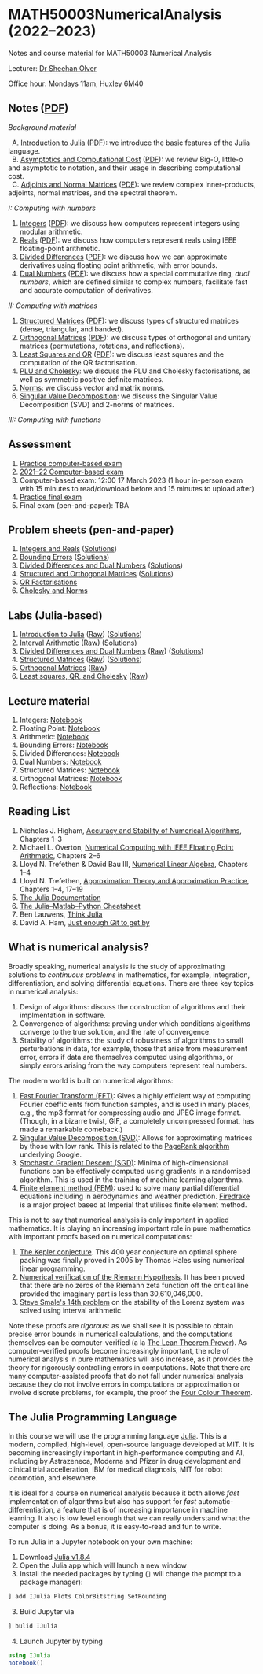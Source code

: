 # MATH50003NumericalAnalysis (2022–2023)
Notes and course material for MATH50003 Numerical Analysis

Lecturer: [Dr Sheehan Olver](https://www.ma.imperial.ac.uk/~solver/)

Office hour: Mondays 11am, Huxley 6M40

## Notes ([PDF](https://github.com/Imperial-MATH50003/MATH50003NumericalAnalysis/raw/main/Notes.pdf))

*Background material*

  A. [Introduction to Julia](https://github.com/Imperial-MATH50003/MATH50003NumericalAnalysis/blob/main/notes/A.Julia.ipynb) ([PDF](https://github.com/Imperial-MATH50003/MATH50003NumericalAnalysis/raw/main/pdf/A.Julia.pdf)): we introduce  the basic features of the Julia language. \
  B. [Asymptotics and Computational Cost](https://github.com/Imperial-MATH50003/MATH50003NumericalAnalysis/blob/main/notes/B.Asymptotics.ipynb) ([PDF](https://github.com/Imperial-MATH50003/MATH50003NumericalAnalysis/raw/main/pdf/B.Asymptotics.pdf)): we review Big-O, little-o and asymptotic to notation,
and their usage in describing computational cost. \
  C. [Adjoints and Normal Matrices](https://github.com/Imperial-MATH50003/MATH50003NumericalAnalysis/blob/main/notes/C.Adjoints.ipynb) ([PDF](https://github.com/Imperial-MATH50003/MATH50003NumericalAnalysis/raw/main/pdf/C.Adjoints.pdf)): we review complex inner-products, adjoints, normal matrices, and the spectral theorem.

*I: Computing with numbers*

1. [Integers](https://github.com/Imperial-MATH50003/MATH50003NumericalAnalysis/blob/main/notes/I.1.Integers.ipynb) ([PDF](https://github.com/Imperial-MATH50003/MATH50003NumericalAnalysis/raw/main/pdf/I.1.Integers.pdf)): we discuss how computers represent integers using modular arithmetic.
2. [Reals](https://github.com/Imperial-MATH50003/MATH50003NumericalAnalysis/blob/main/notes/I.2.Reals.ipynb) ([PDF](https://github.com/Imperial-MATH50003/MATH50003NumericalAnalysis/raw/main/pdf/I.2.Reals.pdf)): we discuss how computers represent reals using IEEE floating-point arithmetic.
3. [Divided Differences](https://github.com/Imperial-MATH50003/MATH50003NumericalAnalysis/blob/main/notes/I.3.DividedDifferences.ipynb) ([PDF](https://github.com/Imperial-MATH50003/MATH50003NumericalAnalysis/raw/main/pdf/I.3.DividedDifferences.pdf)): we discuss how we can approximate derivatives using floating point arithmetic, with error bounds.
4. [Dual Numbers](https://github.com/Imperial-MATH50003/MATH50003NumericalAnalysis/blob/main/notes/I.4.DualNumbers.ipynb) ([PDF](https://github.com/Imperial-MATH50003/MATH50003NumericalAnalysis/raw/main/pdf/I.4.DualNumbers.pdf)): we discuss how a special commutative ring, _dual numbers_,
which are defined similar to complex numbers,
facilitate fast and accurate computation of derivatives.

*II: Computing with matrices*

1. [Structured Matrices](https://github.com/Imperial-MATH50003/MATH50003NumericalAnalysis/blob/main/notes/II.1.StructuredMatrices.ipynb) ([PDF](https://github.com/Imperial-MATH50003/MATH50003NumericalAnalysis/raw/main/pdf/II.1.StructuredMatrices.pdf)): we discuss types of structured matrices (dense, triangular, and banded).
2. [Orthogonal Matrices](https://github.com/Imperial-MATH50003/MATH50003NumericalAnalysis/blob/main/notes/II.2.OrthogonalMatrices.ipynb) 
([PDF](https://github.com/Imperial-MATH50003/MATH50003NumericalAnalysis/raw/main/pdf/II.2.OrthogonalMatrices.pdf)): we discuss types of orthogonal 
and unitary matrices (permutations, rotations, and reflections).
3. [Least Squares and QR](https://github.com/Imperial-MATH50003/MATH50003NumericalAnalysis/blob/main/notes/II.3.QR.ipynb) 
([PDF](https://github.com/Imperial-MATH50003/MATH50003NumericalAnalysis/raw/main/pdf/II.3.QR.pdf)): we discuss least squares and the computation of the QR factorisation.
4. [PLU and Cholesky](https://github.com/Imperial-MATH50003/MATH50003NumericalAnalysis/blob/main/notes/II.4.LU.ipynb): we discuss 
the PLU and Cholesky factorisations, as well as symmetric positive definite matrices.
5. [Norms](https://github.com/Imperial-MATH50003/MATH50003NumericalAnalysis/blob/main/notes/II.5.Norms.ipynb): we discuss vector and matrix norms.
5. [Singular Value Decomposition](https://github.com/Imperial-MATH50003/MATH50003NumericalAnalysis/blob/main/notes/II.5.Norms.ipynb): we discuss the Singular Value Decomposition (SVD) and 2-norms of matrices.


*III: Computing with functions*

## Assessment

1. [Practice computer-based exam](https://github.com/Imperial-MATH50003/MATH50003NumericalAnalysis/blob/main/exams/practice.ipynb)
2. [2021–22 Computer-based exam](https://github.com/Imperial-MATH50003/MATH50003NumericalAnalysis/blob/main/exams/computerexam2122.ipynb)
3. Computer-based exam: 12:00 17 March 2023 (1 hour in-person exam with 15 minutes to read/download before and 15 minutes to upload after)
3. [Practice final exam](https://github.com/Imperial-MATH50003/MATH50003NumericalAnalysis/blob/main/exams/practicefinal.pdf)
3. Final exam (pen-and-paper): TBA

## Problem sheets (pen-and-paper)

1. [Integers and Reals](https://github.com/Imperial-MATH50003/MATH50003NumericalAnalysis/blob/main/sheets/sheet1.ipynb) ([Solutions](https://github.com/Imperial-MATH50003/MATH50003NumericalAnalysis/blob/main/sheets/sheet1s.ipynb))
2. [Bounding Errors](https://github.com/Imperial-MATH50003/MATH50003NumericalAnalysis/blob/main/sheets/sheet2.ipynb) ([Solutions](https://github.com/Imperial-MATH50003/MATH50003NumericalAnalysis/blob/main/sheets/sheet2s.ipynb))
3. [Divided Differences and Dual Numbers](https://github.com/Imperial-MATH50003/MATH50003NumericalAnalysis/blob/main/sheets/sheet3.ipynb)  ([Solutions](https://github.com/Imperial-MATH50003/MATH50003NumericalAnalysis/blob/main/labs/sheet3s.ipynb))
4. [Structured and Orthogonal Matrices](https://github.com/Imperial-MATH50003/MATH50003NumericalAnalysis/blob/main/sheets/sheet4.ipynb)  ([Solutions](https://github.com/Imperial-MATH50003/MATH50003NumericalAnalysis/blob/main/sheets/sheet4s.ipynb))
5. [QR Factorisations](https://github.com/Imperial-MATH50003/MATH50003NumericalAnalysis/blob/main/sheets/sheet5.ipynb)
6. [Cholesky and Norms](https://github.com/Imperial-MATH50003/MATH50003NumericalAnalysis/blob/main/sheets/sheet6.ipynb)




## Labs (Julia-based)

1. [Introduction to Julia](https://github.com/Imperial-MATH50003/MATH50003NumericalAnalysis/blob/main/labs/lab1.ipynb) ([Raw](https://github.com/Imperial-MATH50003/MATH50003NumericalAnalysis/blob/main/src/labs/lab1.jl)) ([Solutions](https://github.com/Imperial-MATH50003/MATH50003NumericalAnalysis/blob/main/labs/lab1s.ipynb))
2. [Interval Arithmetic](https://github.com/Imperial-MATH50003/MATH50003NumericalAnalysis/blob/main/labs/lab2.ipynb) ([Raw](https://github.com/Imperial-MATH50003/MATH50003NumericalAnalysis/blob/main/src/labs/lab2.jl)) ([Solutions](https://github.com/Imperial-MATH50003/MATH50003NumericalAnalysis/blob/main/labs/lab2s.ipynb))
2. [Divided Differences and Dual Numbers](https://github.com/Imperial-MATH50003/MATH50003NumericalAnalysis/blob/main/labs/lab3.ipynb) ([Raw](https://github.com/Imperial-MATH50003/MATH50003NumericalAnalysis/blob/main/src/labs/lab3.jl)) ([Solutions](https://github.com/Imperial-MATH50003/MATH50003NumericalAnalysis/blob/main/labs/lab3s.ipynb))
4. [Structured Matrices](https://github.com/Imperial-MATH50003/MATH50003NumericalAnalysis/blob/main/labs/lab4.ipynb) ([Raw](https://github.com/Imperial-MATH50003/MATH50003NumericalAnalysis/blob/main/src/labs/lab4.jl)) ([Solutions](https://github.com/Imperial-MATH50003/MATH50003NumericalAnalysis/blob/main/labs/lab4s.ipynb))
5. [Orthogonal Matrices](https://github.com/Imperial-MATH50003/MATH50003NumericalAnalysis/blob/main/labs/lab5.ipynb) ([Raw](https://github.com/Imperial-MATH50003/MATH50003NumericalAnalysis/blob/main/src/labs/lab5.jl))
6. [Least squares, QR, and Cholesky](https://github.com/Imperial-MATH50003/MATH50003NumericalAnalysis/blob/main/labs/lab6.ipynb) ([Raw](https://github.com/Imperial-MATH50003/MATH50003NumericalAnalysis/blob/main/src/labs/lab6.jl))


## Lecture material

1. Integers: [Notebook](https://github.com/Imperial-MATH50003/MATH50003NumericalAnalysis/blob/main/lectures/Lecture1.ipynb)
2. Floating Point: [Notebook](https://github.com/Imperial-MATH50003/MATH50003NumericalAnalysis/blob/main/lectures/Lecture2.ipynb)
3. Arithmetic: [Notebook](https://github.com/Imperial-MATH50003/MATH50003NumericalAnalysis/blob/main/lectures/Lecture3.ipynb)
4. Bounding Errors: [Notebook](https://github.com/Imperial-MATH50003/MATH50003NumericalAnalysis/blob/main/lectures/Lecture4.ipynb)
5. Divided Differences: [Notebook](https://github.com/Imperial-MATH50003/MATH50003NumericalAnalysis/blob/main/lectures/Lecture5.ipynb)
6. Dual Numbers: [Notebook](https://github.com/Imperial-MATH50003/MATH50003NumericalAnalysis/blob/main/lectures/Lecture6.ipynb)
7. Structured Matrices: [Notebook](https://github.com/Imperial-MATH50003/MATH50003NumericalAnalysis/blob/main/lectures/Lecture7.ipynb)
8. Orthogonal Matrices: [Notebook](https://github.com/Imperial-MATH50003/MATH50003NumericalAnalysis/blob/main/lectures/Lecture8.ipynb)
9. Reflections: [Notebook](https://github.com/Imperial-MATH50003/MATH50003NumericalAnalysis/blob/main/lectures/Lecture9.ipynb)



## Reading List

1. Nicholas J. Higham, [Accuracy and Stability of Numerical Algorithms](https://epubs.siam.org/doi/book/10.1137/1.9780898718027?mobileUi=0), Chapters 1–3
1. Michael L. Overton, [Numerical Computing with IEEE Floating Point Arithmetic](https://epubs.siam.org/doi/book/10.1137/1.9780898718072), Chapters 2–6
2. Lloyd N. Trefethen & David Bau III, [Numerical Linear Algebra](https://my.siam.org/Store/Product/viewproduct/?ProductId=950/&ct=c257a1956367c57b599612fbf383d0d3c674af4f9181d827444b5cdaca95b0686d6d20467a7c1e3290fb5b31c310ce74f5b2ede375934b844b1171bc734358e2), Chapters 1–4
3. Lloyd N. Trefethen, [Approximation Theory and Approximation Practice](https://people.maths.ox.ac.uk/trefethen/ATAP/ATAPfirst6chapters.pdf), Chapters 1–4, 17–19
4. [The Julia Documentation](https://docs.julialang.org)
5. [The Julia–Matlab–Python Cheatsheet](https://cheatsheets.quantecon.org)
6. Ben Lauwens, [Think Julia](https://benlauwens.github.io/ThinkJulia.jl/latest/book)
7. David A. Ham, [Just enough Git to get by](https://object-oriented-python.github.io/a2_git.html)

## What is numerical analysis? 

Broadly speaking, numerical analysis is the study of approximating
solutions to _continuous problems_ in mathematics, for example, integration, differentiation, 
and solving differential equations. There are three key topics in numerical analysis:

1. Design of algorithms: discuss the construction of algorithms and their implmentation in
software.
2. Convergence of algorithms: proving under which conditions algorithms converge to the
true solution, and the rate of convergence.
3. Stability of algorithms: the study of robustness of algorithms to small perturbations in
data, for example, those that arise from measurement error, errors if data are themselves computed using
algorithms, or simply errors arising from the way computers represent real numbers.

The modern world is built on numerical algorithms:


1. [Fast Fourier Transform (FFT)](https://en.wikipedia.org/wiki/Fast_Fourier_transform): Gives a highly efficient way of computing Fourier  coefficients from function samples,
and is used in many places, e.g., the mp3 format for compressing audio and JPEG image format. 
(Though, in a bizarre twist, GIF, a completely uncompressed format, has made a remarkable comeback.)
2. [Singular Value Decomposition (SVD)](https://en.wikipedia.org/wiki/Singular_value_decomposition): Allows for approximating matrices by those with low rank. This is related to the [PageRank algorithm](https://en.wikipedia.org/wiki/PageRank) underlying Google.
3. [Stochastic Gradient Descent (SGD)](https://en.wikipedia.org/wiki/Stochastic_gradient_descent): Minima of high-dimensional functions can be effectively computed using gradients
in a randomised algorithm. This is used in the training of machine learning algorithms.
4. [Finite element method (FEM)](https://en.wikipedia.org/wiki/Finite_element_method):
used to solve many partial differential equations including  in aerodynamics and
weather prediction. [Firedrake](https://firedrakeproject.org) is a major project based at
Imperial that utilises finite element method. 


This is not to say that numerical analysis is only important in applied mathematics. 
It is playing an increasing important role in pure mathematics with important proofs based on numerical computations:

1. [The Kepler conjecture](https://en.wikipedia.org/wiki/Kepler_conjecture). This 400 year conjecture on optimal sphere packing
was finally proved in 2005 by Thomas Hales using numerical linear programming.
2. [Numerical verification of the Riemann Hypothesis](https://en.wikipedia.org/wiki/Riemann_hypothesis#Numerical_calculations). 
It has been proved that there are no zeros of the Riemann zeta function off the critical line provided the imaginary part is
less than 30,610,046,000.
3. [Steve Smale's 14th problem](https://en.wikipedia.org/wiki/Lorenz_system) on the stability of the Lorenz system was solved
using interval arithmetic. 

Note these proofs are _rigorous_: as we shall see it is possible to obtain precise error bounds in numerical
calculations, and the computations themselves can be computer-verified 
(a la [The Lean Theorem Prover](https://leanprover.github.io)).
As computer-verified proofs become increasingly important, the role of numerical analysis in
pure mathematics will also increase, as it provides the theory for rigorously controlling errors in
computations. Note that there are many computer-assisted proofs that do not fall under numerical analysis because
they do not involve errors in computations or approximation or involve discrete problems, for 
example, the proof the [Four Colour Theorem](https://en.wikipedia.org/wiki/Four_color_theorem).

## The Julia Programming Language

In this course we will use the programming language [Julia](https://julialang.org). This is a modern, compiled, high-level,
open-source language developed at MIT. It is becoming increasingly important in high-performance computing and
AI, including by Astrazeneca, Moderna and Pfizer in drug development and clinical trial accelleration, IBM for medical diagnosis, MIT for robot
locomotion, and elsewhere.

It is ideal for a course on numerical analysis because it both allows
_fast_ implementation of algorithms but also has support for _fast_ automatic-differentiation, a feature 
that is of increasing importance in machine learning. It also is low level enough that we can
really understand what the computer is doing. As a bonus, it is easy-to-read and fun to write. 

To run Julia in a Jupyter notebook on your own machine:

1. Download [Julia v1.8.4](https://julialang.org/downloads/)
2. Open the Julia app which will launch a new window
3. Install the needed packages by typing (`]` will change the prompt to a package manager):
```julia
] add IJulia Plots ColorBitstring SetRounding
```
3. Build Jupyter via
```julia
] bulid IJulia
```
4. Launch Jupyter by typing
```julia
using IJulia
notebook()
```
